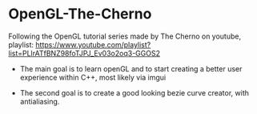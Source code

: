 # OpenGL-The-Cherno

Following the OpenGL tutorial series made by The Cherno on youtube, playlist: https://www.youtube.com/playlist?list=PLlrATfBNZ98foTJPJ_Ev03o2oq3-GGOS2
- The main goal is to learn openGL and to start creating a better user experience within C++, most likely via imgui

- The second goal is to create a good looking bezie curve creator, with antialiasing.
